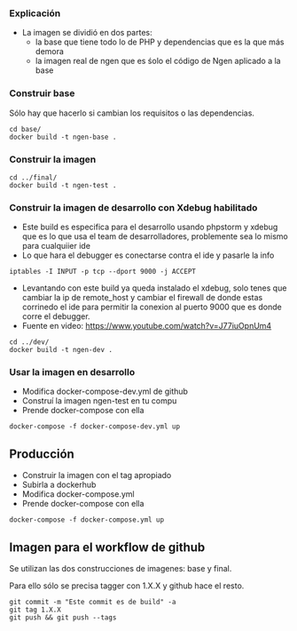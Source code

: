 ### Explicación

* La imagen se dividió en dos partes: 
    * la base que tiene todo lo de PHP y dependencias que es la que más demora
    * la imagen real de ngen que es śolo el código de Ngen aplicado a la base

### Construir base

Sólo hay que hacerlo si cambian los requisitos o las dependencias.

```
cd base/
docker build -t ngen-base .
```

### Construir la imagen

```
cd ../final/
docker build -t ngen-test .
```

### Construir la imagen de desarrollo con Xdebug habilitado

*  Este build es especifica para el desarrollo usando phpstorm y xdebug que es lo que usa el team de desarrolladores, problemente sea lo mismo para cualquiier ide
* Lo que hara el debugger es conectarse contra el ide y pasarle la info
 ```
iptables -I INPUT -p tcp --dport 9000 -j ACCEPT
```
* Levantando con este build ya queda instalado el xdebug, solo tenes que cambiar la ip de remote_host y cambiar el firewall de donde estas corrinedo el ide para permitir la conexion al puerto 9000 que es donde corre el debugger.
* Fuente en video: https://www.youtube.com/watch?v=J77iuOpnUm4

```
cd ../dev/
docker build -t ngen-dev .

```

### Usar la imagen en desarrollo 
 
* Modifica docker-compose-dev.yml de github 
* Construí la imagen ngen-test en tu compu
* Prende docker-compose con ella

``` 
docker-compose -f docker-compose-dev.yml up
```


## Producción

* Construir la imagen con el tag apropiado
* Subirla a dockerhub
* Modifica docker-compose.yml
* Prende docker-compose con ella

``` 
docker-compose -f docker-compose.yml up
```
## Imagen para el workflow de github

Se utilizan las dos construcciones de imagenes: base y final.


Para ello sólo se precisa tagger con 1.X.X y github hace el resto.

```
git commit -m "Este commit es de build" -a
git tag 1.X.X 
git push && git push --tags
```
